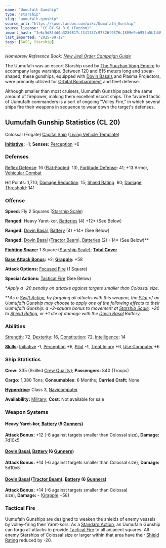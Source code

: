 ```yaml
---
name: "Uumufalh Gunship"
type: "starship"
slug: "uumufalh-gunship"
source_url: "https://swse.fandom.com/wiki/Uumufalh_Gunship"
source_license: "CC BY-SA 3.0 (Fandom)"
import_hash: "1e6c5d8f4d0a3236817cf341137c97526f9376c1809e9eb955a5b7d491dd0a40"
last_imported: "2025-09-12"
tags: [SWSE, Starship]
---
```

*Homebrew Reference Book: [New Jedi Order Campaign Guide](https://swse.fandom.com/wiki/New_Jedi_Order_Campaign_Guide)*

The Uumufalh was an escort Starship used by [The Yuuzhan Vong Empire](https://swse.fandom.com/wiki/The_Yuuzhan_Vong_Empire) to accompany large warships. Between 120 and 615 meters long and spear-shaped, these gunships, equipped with [Dovin Basals](https://swse.fandom.com/wiki/Dovin_Basals) and Plasma Projectors, were primarily utilized for [Orbital Bombardment](https://swse.fandom.com/wiki/Orbital_Bombardment) and fleet defense.

Although smaller than most cruisers, Uumufalh Gunships pack the same amount of firepower, making them excellent escort ships. The favored tactic of Uumufalh commanders is a sort of ongoing "Volley Fire," in which several ships fire their weapons in sequence to wear down the target's defenses.

## Uumufalh Gunship Statistics (CL 20)
Colossal (Frigate) [Capital Ship](https://swse.fandom.com/wiki/Capital_Ship) ([Living Vehicle Template](https://swse.fandom.com/wiki/Living_Vehicle_Template))

**[Initiative](https://swse.fandom.com/wiki/Initiative):** -1; **Senses:** [Perception](https://swse.fandom.com/wiki/Perception) +6
### Defenses
[Reflex Defense](https://swse.fandom.com/wiki/Reflex_Defense_(Vehicles)): 16 ([Flat-Footed](https://swse.fandom.com/wiki/Flat-Footed): 13), [Fortitude Defense](https://swse.fandom.com/wiki/Fortitude_Defense_(Vehicles)): 41; +13 Armor, [Vehicular Combat](https://swse.fandom.com/wiki/Vehicular_Combat)

Hit Points: 1,710; [Damage Reduction](https://swse.fandom.com/wiki/Damage_Reduction): 15; [Shield Rating](https://swse.fandom.com/wiki/Shield_Rating): 80; [Damage Threshold](https://swse.fandom.com/wiki/Damage_Threshold_(Vehicles)): 141
### Offense
**Speed:** Fly 2 Squares ([Starship Scale](https://swse.fandom.com/wiki/Starship_Scale))

**Ranged:** Heavy Yaret-kor, [Batteries](https://swse.fandom.com/wiki/Batteries) (4) +12* (See Below)

**Ranged:** [Dovin Basal](https://swse.fandom.com/wiki/Dovin_Basal), [Battery](https://swse.fandom.com/wiki/Battery) (4) +14* (See Below)

**Ranged:** [Dovin Basal](https://swse.fandom.com/wiki/Dovin_Basal) ([Tractor Beam](https://swse.fandom.com/wiki/Tractor_Beam)), [Batteries](https://swse.fandom.com/wiki/Batteries) (2) +14* (See Below)**

**[Fighting Space](https://swse.fandom.com/wiki/Fighting_Space):** 1 Square ([Starship Scale](https://swse.fandom.com/wiki/Starship_Scale)); **[Total Cover](https://swse.fandom.com/wiki/Total_Cover)**

**[Base Attack Bonus](https://swse.fandom.com/wiki/Base_Attack_Bonus):** +2; **[Grapple](https://swse.fandom.com/wiki/Grapple):** +58

**Attack Options:** [Focused Fire](https://swse.fandom.com/wiki/Focused_Fire) (1 Square)

**Special Actions:** [Tactical Fire](https://swse.fandom.com/wiki/Tactical_Fire) (See Below)

**Apply a -20 penalty on attacks against targets smaller than Colossal size.*

***As a [Swift Action](https://swse.fandom.com/wiki/Swift_Action), by forgoing all attacks with this weapon, the [Pilot](https://swse.fandom.com/wiki/Pilot_(Vehicle_Combat)) of an Uumufalh Gunship may choose to apply one of the following effects to their Uumufalh Gunship: a +2-square bonus to movement at [Starship Scale](https://swse.fandom.com/wiki/Starship_Scale), +20 to [Shield Rating](https://swse.fandom.com/wiki/Shield_Rating), or +1 die of damage with the [Dovin Basal](https://swse.fandom.com/wiki/Dovin_Basal) Battery.*
### Abilities
[Strength](https://swse.fandom.com/wiki/Strength): 72, [Dexterity](https://swse.fandom.com/wiki/Dexterity): 16, [Constitution](https://swse.fandom.com/wiki/Constitution): 72, [Intelligence](https://swse.fandom.com/wiki/Intelligence): 14

**[Skills](https://swse.fandom.com/wiki/Skills):** [Initiative](https://swse.fandom.com/wiki/Initiative) -1, [Perception](https://swse.fandom.com/wiki/Perception) +6, [Pilot](https://swse.fandom.com/wiki/Pilot) -1, [Treat Injury](https://swse.fandom.com/wiki/Treat_Injury) +6, [Use Computer](https://swse.fandom.com/wiki/Use_Computer) +6
### Ship Statistics
**Crew:** 335 (Skilled [Crew Quality](https://swse.fandom.com/wiki/Crew_Quality)); **Passengers:** 840 (Troops)

**Cargo:** 1,380 Tons; **Consumables:** 6 Months; **Carried Craft:** None

**[Hyperdrive](https://swse.fandom.com/wiki/Hyperdrive):** Class 3, [Navicomputer](https://swse.fandom.com/wiki/Navicomputer)

**Availability:** [Military](https://swse.fandom.com/wiki/Military); **Cost:** Not available for sale
### Weapon Systems
#### **Heavy Yaret-kor, [Battery](https://swse.fandom.com/wiki/Weapon_Batteries) (5 [Gunners](https://swse.fandom.com/wiki/Gunners))**
**Attack Bonus:** +12 (-8 against targets smaller than Colossal size), **Damage:** 7d10x5
#### **[Dovin Basal](https://swse.fandom.com/wiki/Dovin_Basal), [Battery](https://swse.fandom.com/wiki/Weapon_Batteries) (6 [Gunners](https://swse.fandom.com/wiki/Gunners))**
**Attack Bonus:** +14 (-6 against targets smaller than Colossal size), **Damage:** 5d10x5
#### **[Dovin Basal](https://swse.fandom.com/wiki/Dovin_Basal) ([Tractor Beam](https://swse.fandom.com/wiki/Tractor_Beam)), [Battery](https://swse.fandom.com/wiki/Weapon_Batteries) (6 [Gunners](https://swse.fandom.com/wiki/Gunners))**
**Attack Bonus:** +14 (-6 against targets smaller than Colossal size), **Damage:** - ([Grapple](https://swse.fandom.com/wiki/Grapple) +58)
### Tactical Fire
Uumufalh Gunships are designed to weaken the shields of enemy vessels by volley-firing their Yaret-kors. As a [Standard Action](https://swse.fandom.com/wiki/Standard_Action), an Uumufalh Gunship can forgo all attacks to provide [Tactical Fire](https://swse.fandom.com/wiki/Tactical_Fire) to all adjacent squares. All enemy Starships of Colossal size or larger within that area have their [Shield Rating](https://swse.fandom.com/wiki/Shield_Rating) reduced by -20.